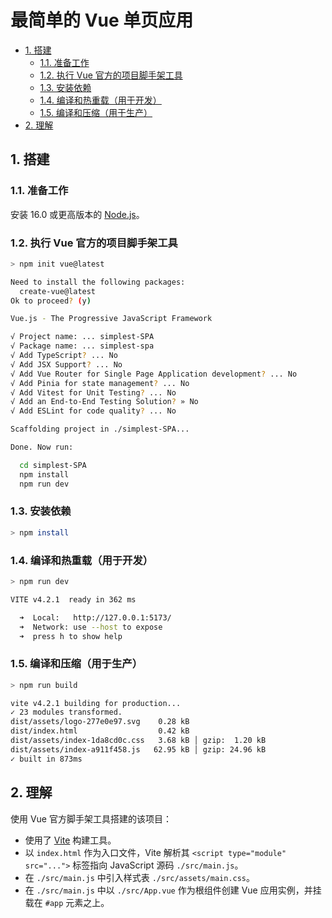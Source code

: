 # 最简单的 Vue 单页应用<!-- omit in toc -->

- [1. 搭建](#1-搭建)
  - [1.1. 准备工作](#11-准备工作)
  - [1.2. 执行 Vue 官方的项目脚手架工具](#12-执行-vue-官方的项目脚手架工具)
  - [1.3. 安装依赖](#13-安装依赖)
  - [1.4. 编译和热重载（用于开发）](#14-编译和热重载用于开发)
  - [1.5. 编译和压缩（用于生产）](#15-编译和压缩用于生产)
- [2. 理解](#2-理解)

## 1. 搭建

### 1.1. 准备工作

安装 16.0 或更高版本的 [Node.js](https://nodejs.org)。

### 1.2. 执行 Vue 官方的项目脚手架工具

```sh
> npm init vue@latest

Need to install the following packages:
  create-vue@latest
Ok to proceed? (y)

Vue.js - The Progressive JavaScript Framework

√ Project name: ... simplest-SPA
√ Package name: ... simplest-spa
√ Add TypeScript? ... No
√ Add JSX Support? ... No
√ Add Vue Router for Single Page Application development? ... No
√ Add Pinia for state management? ... No
√ Add Vitest for Unit Testing? ... No
√ Add an End-to-End Testing Solution? » No
√ Add ESLint for code quality? ... No

Scaffolding project in ./simplest-SPA...

Done. Now run:

  cd simplest-SPA
  npm install
  npm run dev
```

### 1.3. 安装依赖

```sh
> npm install
```

### 1.4. 编译和热重载（用于开发）

```sh
> npm run dev

VITE v4.2.1  ready in 362 ms

  ➜  Local:   http://127.0.0.1:5173/
  ➜  Network: use --host to expose
  ➜  press h to show help
```

### 1.5. 编译和压缩（用于生产）

```sh
> npm run build

vite v4.2.1 building for production...
✓ 23 modules transformed.
dist/assets/logo-277e0e97.svg    0.28 kB
dist/index.html                  0.42 kB
dist/assets/index-1da8cd0c.css   3.68 kB │ gzip:  1.20 kB
dist/assets/index-a911f458.js   62.95 kB │ gzip: 24.96 kB
✓ built in 873ms
```

## 2. 理解

使用 Vue 官方脚手架工具搭建的该项目：

- 使用了 [Vite](https://cn.vitejs.dev) 构建工具。
- 以 `index.html` 作为入口文件，Vite 解析其 `<script type="module" src="...">` 标签指向 JavaScript 源码 `./src/main.js`。
- 在 `./src/main.js` 中引入样式表 `./src/assets/main.css`。
- 在 `./src/main.js` 中以 `./src/App.vue` 作为根组件创建 Vue 应用实例，并挂载在 `#app` 元素之上。
